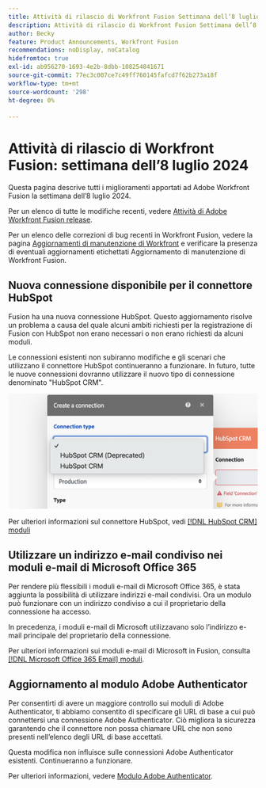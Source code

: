 ```yaml
---
title: Attività di rilascio di Workfront Fusion Settimana dell’8 luglio 2024
description: Attività di rilascio di Workfront Fusion Settimana dell’8 luglio 2024
author: Becky
feature: Product Announcements, Workfront Fusion
recommendations: noDisplay, noCatalog
hidefromtoc: true
exl-id: ab956270-1693-4e2b-8dbb-108254841671
source-git-commit: 77ec3c007ce7c49ff760145fafcd7f62b273a18f
workflow-type: tm+mt
source-wordcount: '298'
ht-degree: 0%

---
```


# Attività di rilascio di Workfront Fusion: settimana dell’8 luglio 2024

Questa pagina descrive tutti i miglioramenti apportati ad Adobe Workfront Fusion la settimana dell’8 luglio 2024.

Per un elenco di tutte le modifiche recenti, vedere [Attività di Adobe Workfront Fusion release](/help/workfront-fusion/fusion-product-releases/fusion-release-activity.md).

Per un elenco delle correzioni di bug recenti in Workfront Fusion, vedere la pagina [Aggiornamenti di manutenzione di Workfront](https://experienceleague.adobe.com/docs/workfront-known-issues/releases/current-updates.html?lang=it) e verificare la presenza di eventuali aggiornamenti etichettati Aggiornamento di manutenzione di Workfront Fusion.

## Nuova connessione disponibile per il connettore HubSpot

Fusion ha una nuova connessione HubSpot. Questo aggiornamento risolve un problema a causa del quale alcuni ambiti richiesti per la registrazione di Fusion con HubSpot non erano necessari o non erano richiesti da alcuni moduli.

Le connessioni esistenti non subiranno modifiche e gli scenari che utilizzano il connettore HubSpot continueranno a funzionare. In futuro, tutte le nuove connessioni dovranno utilizzare il nuovo tipo di connessione denominato &quot;HubSpot CRM&quot;.

![Nuova connessione HubSpot](/help/workfront-fusion/fusion-product-releases/assets/new-hubspot-connection.png)

Per ulteriori informazioni sul connettore HubSpot, vedi [[!DNL HubSpot CRM] moduli](/help/workfront-fusion/references/apps-and-modules/third-party-connectors/hubspot-crm-modules.md)

## Utilizzare un indirizzo e-mail condiviso nei moduli e-mail di Microsoft Office 365

Per rendere più flessibili i moduli e-mail di Microsoft Office 365, è stata aggiunta la possibilità di utilizzare indirizzi e-mail condivisi. Ora un modulo può funzionare con un indirizzo condiviso a cui il proprietario della connessione ha accesso.

In precedenza, i moduli e-mail di Microsoft utilizzavano solo l’indirizzo e-mail principale del proprietario della connessione.

Per ulteriori informazioni sui moduli e-mail di Microsoft in Fusion, consulta [[!DNL Microsoft Office 365 Email] moduli](/help/workfront-fusion/references/apps-and-modules/third-party-connectors/microsoft-365-email-modules.md).

## Aggiornamento al modulo Adobe Authenticator

Per consentirti di avere un maggiore controllo sui moduli di Adobe Authenticator, ti abbiamo consentito di specificare gli URL di base a cui può connettersi una connessione Adobe Authenticator. Ciò migliora la sicurezza garantendo che il connettore non possa chiamare URL che non sono presenti nell’elenco degli URL di base accettati.

Questa modifica non influisce sulle connessioni Adobe Authenticator esistenti. Continueranno a funzionare.

Per ulteriori informazioni, vedere [Modulo Adobe Authenticator](/help/workfront-fusion/references/apps-and-modules/adobe-connectors/adobe-authenticator-modules.md).
